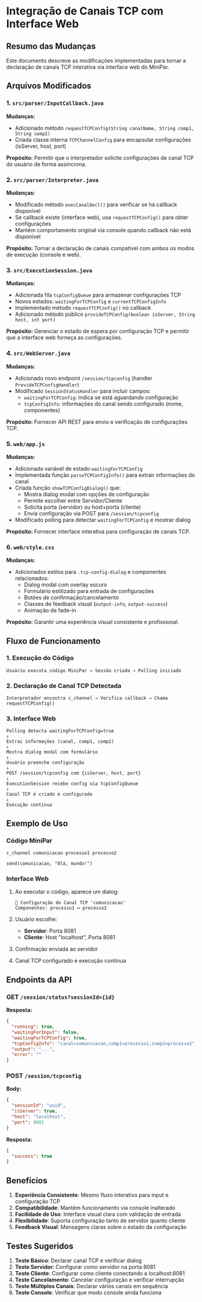 # Integração de Canais TCP com Interface Web

## Resumo das Mudanças

Este documento descreve as modificações implementadas para tornar a declaração de canais TCP interativa via interface web do MiniPar.

## Arquivos Modificados

### 1. `src/parser/InputCallback.java`
**Mudanças:**
- Adicionado método `requestTCPConfig(String canalName, String comp1, String comp2)`
- Criada classe interna `TCPChannelConfig` para encapsular configurações (isServer, host, port)

**Propósito:** Permitir que o interpretador solicite configurações de canal TCP do usuário de forma assíncrona.

### 2. `src/parser/Interpreter.java`
**Mudanças:**
- Modificado método `execCanalDecl()` para verificar se há callback disponível
- Se callback existe (interface web), usa `requestTCPConfig()` para obter configurações
- Mantém comportamento original via console quando callback não está disponível

**Propósito:** Tornar a declaração de canais compatível com ambos os modos de execução (console e web).

### 3. `src/ExecutionSession.java`
**Mudanças:**
- Adicionada fila `tcpConfigQueue` para armazenar configurações TCP
- Novos estados: `waitingForTCPConfig` e `currentTCPConfigInfo`
- Implementado método `requestTCPConfig()` no callback
- Adicionado método público `provideTCPConfig(boolean isServer, String host, int port)`

**Propósito:** Gerenciar o estado de espera por configuração TCP e permitir que a interface web forneça as configurações.

### 4. `src/WebServer.java`
**Mudanças:**
- Adicionado novo endpoint `/session/tcpconfig` (handler `ProvideTCPConfigHandler`)
- Modificado `SessionStatusHandler` para incluir campos:
  - `waitingForTCPConfig`: indica se está aguardando configuração
  - `tcpConfigInfo`: informações do canal sendo configurado (nome, componentes)

**Propósito:** Fornecer API REST para envio e verificação de configurações TCP.

### 5. `web/app.js`
**Mudanças:**
- Adicionada variável de estado `waitingForTCPConfig`
- Implementada função `parseTCPConfigInfo()` para extrair informações do canal
- Criada função `showTCPConfigDialog()` que:
  - Mostra dialog modal com opções de configuração
  - Permite escolher entre Servidor/Cliente
  - Solicita porta (servidor) ou host+porta (cliente)
  - Envia configuração via POST para `/session/tcpconfig`
- Modificado polling para detectar `waitingForTCPConfig` e mostrar dialog

**Propósito:** Fornecer interface interativa para configuração de canais TCP.

### 6. `web/style.css`
**Mudanças:**
- Adicionados estilos para `.tcp-config-dialog` e componentes relacionados:
  - Dialog modal com overlay escuro
  - Formulário estilizado para entrada de configurações
  - Botões de confirmação/cancelamento
  - Classes de feedback visual (`output-info`, `output-success`)
  - Animação de fade-in

**Propósito:** Garantir uma experiência visual consistente e profissional.

## Fluxo de Funcionamento

### 1. Execução do Código
```
Usuário executa código MiniPar → Sessão criada → Polling iniciado
```

### 2. Declaração de Canal TCP Detectada
```
Interpretador encontra c_channel → Verifica callback → Chama requestTCPConfig()
```

### 3. Interface Web
```
Polling detecta waitingForTCPConfig=true
↓
Extrai informações (canal, comp1, comp2)
↓
Mostra dialog modal com formulário
↓
Usuário preenche configuração
↓
POST /session/tcpconfig com {isServer, host, port}
↓
ExecutionSession recebe config via tcpConfigQueue
↓
Canal TCP é criado e configurado
↓
Execução continua
```

## Exemplo de Uso

### Código MiniPar
```minipar
c_channel comunicacao processo1 processo2

send(comunicacao, "Olá, mundo!")
```

### Interface Web
1. Ao executar o código, aparece um dialog:
   ```
   🔌 Configuração do Canal TCP 'comunicacao'
   Componentes: processo1 ⟷ processo2
   ```

2. Usuário escolhe:
   - **Servidor**: Porta 8081
   - **Cliente**: Host "localhost", Porta 8081

3. Confirmação enviada ao servidor

4. Canal TCP configurado e execução continua

## Endpoints da API

### GET `/session/status?sessionId={id}`
**Resposta:**
```json
{
  "running": true,
  "waitingForInput": false,
  "waitingForTCPConfig": true,
  "tcpConfigInfo": "canal=comunicacao,comp1=processo1,comp2=processo2",
  "output": "...",
  "error": ""
}
```

### POST `/session/tcpconfig`
**Body:**
```json
{
  "sessionId": "uuid",
  "isServer": true,
  "host": "localhost",
  "port": 8081
}
```

**Resposta:**
```json
{
  "success": true
}
```

## Benefícios

1. **Experiência Consistente**: Mesmo fluxo interativo para input e configuração TCP
2. **Compatibilidade**: Mantém funcionamento via console inalterado
3. **Facilidade de Uso**: Interface visual clara com validação de entrada
4. **Flexibilidade**: Suporta configuração tanto de servidor quanto cliente
5. **Feedback Visual**: Mensagens claras sobre o estado da configuração

## Testes Sugeridos

1. **Teste Básico**: Declarar canal TCP e verificar dialog
2. **Teste Servidor**: Configurar como servidor na porta 8081
3. **Teste Cliente**: Configurar como cliente conectando a localhost:8081
4. **Teste Cancelamento**: Cancelar configuração e verificar interrupção
5. **Teste Múltiplos Canais**: Declarar vários canais em sequência
6. **Teste Console**: Verificar que modo console ainda funciona
